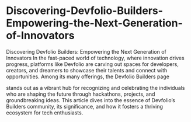 # Discovering-Devfolio-Builders-Empowering-the-Next-Generation-of-Innovators
Discovering Devfolio Builders: Empowering the Next Generation of Innovators
In the fast-paced world of technology, where innovation drives progress, platforms like Devfolio are carving out spaces for developers, creators, and dreamers to showcase their talents and connect with opportunities. Among its many offerings, the Devfolio Builders page 

 stands out as a vibrant hub for recognizing and celebrating the individuals who are shaping the future through hackathons, projects, and groundbreaking ideas. This article dives into the essence of Devfolio’s Builders community, its significance, and how it fosters a thriving ecosystem for tech enthusiasts.

